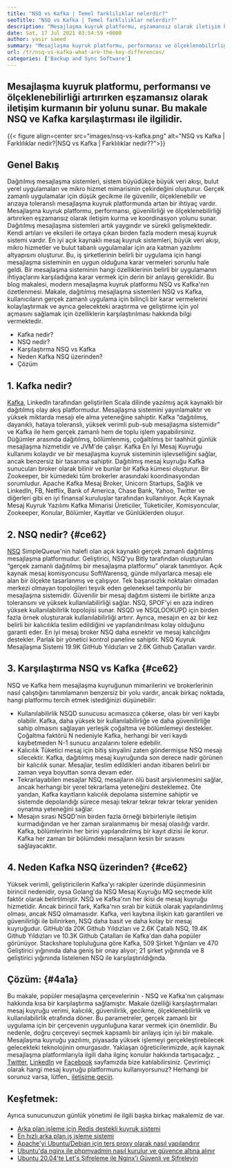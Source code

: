 ```yaml
---
title: "NSQ vs Kafka | Temel farklılıklar nelerdir?" 
seoTitle: "NSQ vs Kafka | Temel farklılıklar nelerdir?" 
description: "Mesajlaşma kuyruk platformu, eşzamansız olarak iletişim kurmanın bir yolunu sunar. Bu makale NSQ ve Kafka Dağıtılmış Mesaj Kuyruk Sistemi Farklılıkları ile ilgilidir." 
date: Sat, 17 Jul 2021 03:54:59 +0000
author: yasir saeed
summary: "Mesajlaşma kuyruk platformu, performansı ve ölçeklenebilirliği artırırken eşzamansız olarak iletişim kurmanın bir yolunu sunar. Bu makale NSQ ve Kafka karşılaştırması ile ilgilidir." 
url: /tr/nsq-vs-kafka-what-are-the-key-differences/
categories: ['Backup and Sync Software']
---
```


## Mesajlaşma kuyruk platformu, performansı ve ölçeklenebilirliği artırırken eşzamansız olarak iletişim kurmanın bir yolunu sunar. Bu makale NSQ ve Kafka karşılaştırması ile ilgilidir.

{{< figure align=center src="images/nsq-vs-kafka.png" alt="NSQ vs Kafka | Farklılıklar nedir?|NSQ vs Kafka | Farklılıklar nedir??">}}


##  **Genel Bakış**  
Dağıtılmış mesajlaşma sistemleri, sistem büyüdükçe büyük veri akışı, bulut yerel uygulamaları ve mikro hizmet mimarisinin çekirdeğini oluşturur. Gerçek zamanlı uygulamalar için düşük gecikme ile güvenilir, ölçeklenebilir ve arızaya toleranslı mesajlaşma kuyruk platformunda artan bir ihtiyaç vardır. Mesajlaşma kuyruk platformu, performansı, güvenilirliği ve ölçeklenebilirliği artırırken eşzamansız olarak iletişim kurma ve koordinasyon yolunu sunar.
Dağıtılmış mesajlaşma sistemleri artık yaygındır ve sürekli gelişmektedir. Kendi artıları ve eksileri ile ortaya çıkan birden fazla modern mesaj kuyruk sistemi vardır. En iyi açık kaynaklı mesaj kuyruk sistemleri, büyük veri akışı, mikro hizmetler ve bulut tabanlı uygulamalar için ara katman yazılımı altyapısını oluşturur. Bu, iş şirketlerinin belirli bir uygulama için hangi mesajlaşma sisteminin en uygun olduğuna karar vermeleri sorunlu hale geldi. Bir mesajlaşma sisteminin hangi özelliklerinin belirli bir uygulamanın ihtiyaçlarını karşıladığına karar vermek için derin bir anlayış gereklidir.
Bu blog makalesi, modern mesajlaşma kuyruk platformu NSQ vs Kafka'nın özetlenmesi. Makale, dağıtılmış mesajlaşma sistemleri NSQ vs Kafka, kullanıcıların gerçek zamanlı uygulama için bilinçli bir karar vermelerini kolaylaştırmak ve ayrıca gelecekteki araştırma ve geliştirme için yol açmasını sağlamak için özelliklerin karşılaştırılması hakkında bilgi vermektedir.
  * Kafka nedir?
  * NSQ nedir?
  * Karşılaştırma NSQ vs Kafka
  * Neden Kafka NSQ üzerinden?
  * Çözüm

## 1. Kafka nedir?
[Kafka][1], LinkedIn tarafından geliştirilen Scala dilinde yazılmış açık kaynaklı bir dağıtılmış olay akış platformudur. Mesajlaşma sistemini yayınlamaktır ve yüksek miktarda mesajı ele alma yeteneğine sahiptir. Kafka “dağıtılmış, dayanıklı, hataya toleranslı, yüksek verimli pub-sub mesajlaşma sistemidir” ve Kafka ile hem gerçek zamanlı hem de toplu işlem yapabilirsiniz. Düğümler arasında dağıtılmış, bölümlenmiş, çoğaltılmış bir taahhüt günlük mesajlaşma hizmetidir ve JVM'de çalışır. Kafka En İyi Mesaj Kuyruğu kullanımı kolaydır ve bir mesajlaşma kuyruk sisteminin işlevselliğini sağlar, ancak benzersiz bir tasarıma sahiptir.
Dağıtılmış mesaj kuyruğu Kafka sunucuları broker olarak bilinir ve bunlar bir Kafka kümesi oluşturur. Bir Zookeeper, bir kümedeki tüm brokerler arasındaki koordinasyondan sorumludur. Apache Kafka Mesaj Broker, Unicorn Startups, Sağlık ve LinkedIn, FB, Netflix, Bank of America, Chase Bank, Yahoo, Twitter ve diğerleri gibi en iyi finansal kuruluşlar tarafından kullanılıyor. Açık Kaynak Mesaj Kuyruk Yazılımı Kafka Mimarisi Üreticiler, Tüketiciler, Komisyoncular, Zookeeper, Konular, Bölümler, Kayıtlar ve Günlüklerden oluşur.

## 2. NSQ nedir? {#ce62}

[NSQ][2] SimpleQueue'nin halefi olan açık kaynaklı gerçek zamanlı dağıtılmış mesajlaşma platformudur. Geliştirici, NSQ'yu Bitly tarafından oluşturulan “gerçek zamanlı dağıtılmış bir mesajlaşma platformu” olarak tanımlıyor. Açık kaynak mesaj komisyoncusu SoftWarensq, günde milyarlarca mesajı ele alan bir ölçekte tasarlanmış ve çalışıyor. Tek başarısızlık noktaları olmadan merkezi olmayan topolojileri teşvik eden geleneksel tamponlu bir mesajlaşma sistemidir. Güvenilir bir mesaj dağıtım sistemi ile birlikte arıza toleransını ve yüksek kullanılabilirliği sağlar.
NSQ, SPOF'yi en aza indiren yüksek kullanılabilirlik topolojisi sunar. NSQD ve NSQLOOKUPD için birden fazla örnek oluşturarak kullanılabilirliği artırır. Ayrıca, mesajın en az bir kez belirli bir kalıcılıkla teslim edildiğini ve yapılandırılması kolay olduğunu garanti eder. En iyi mesaj broker NSQ daha esnektir ve mesaj kalıcılığını destekler. Parlak bir yönetici kontrol paneline sahiptir. NSQ Kuyruk Mesajlaşma Sistemi 19.9K GitHub Yıldızları ve 2.6K Github Çatalları vardır.

## 3. Karşılaştırma NSQ vs Kafka {#ce62}

NSQ ve Kafka hem mesajlaşma kuyruğunun mimarilerini ve brokerlerinin nasıl çalıştığını tanımlamanın benzersiz bir yolu vardır, ancak birkaç noktada, hangi platformu tercih etmek istediğinizi düşünebilir:
  * Kullanılabilirlik
NSQD sunucusu acımasızca çökerse, olası bir veri kaybı olabilir. Kafka, daha yüksek bir kullanılabilirliğe ve daha güvenilirliğe sahip olmasını sağlayan yerleşik çoğaltma ve bölümlemeyi destekler. Çoğaltma faktörü N nedeniyle Kafka, herhangi bir veri kaydı kaybetmeden N-1 sunucu arızalarını tolere edebilir.
  * Kalıcılık
Tüketici mesaj için bitiş sinyalini zaten göndermişse NSQ mesajı silecektir.
Kafka, dağıtılmış mesaj kuyruğunda son derece nadir görünen bir kalıcılık sunar. Mesajlar, teslim edildikleri andan itibaren belirli bir zaman veya boyuttan sonra devam eder.
  * Tekrarlayabilen mesajlar
NSQ, mesajların ölü basit arşivlenmesini sağlar, ancak herhangi bir yerel tekrarlama yeteneğini desteklemez.
Öte yandan, Kafka kayıtların kalıcılık depolama sistemine sahiptir ve sistemde depolandığı sürece mesajı tekrar tekrar tekrar tekrar yeniden oynatma yeteneğini sağlar.
  * Mesajın sırası
NSQD'nin birden fazla örneği birbirleriyle iletişim kurmadığından ve her zaman sıralanmamış bir mesaj olasılığı vardır. Kafka, bölümlerinin her birini yapılandırılmış bir kayıt dizisi ile korur. Kafka her zaman bir bölümdeki mesajların kesin bir sırasını sağlayacaktır.

## 4. Neden Kafka NSQ üzerinden? {#ce62}

Yüksek verimli, geliştiricilerin Kafka'yı rakipler üzerinde düşünmesinin birincil nedenidir, oysa Golang'da NSQ Mesaj Kuyruğu MQ seçmede kilit faktör olarak belirtilmiştir. NSQ ve Kafka'nın her ikisi de mesaj kuyruğu hizmetidir. Ancak birincil fark, Kafka'nın sıralı bir kütük olarak yapılandırılmış olması, ancak NSQ olmamasıdır. Kafka, veri kaybına ilişkin katı garantileri ve güvenilirliği ile bilinirken, NSQ daha basit ve daha kolay bir mesaj kuyruğudur.
GitHub'da 20K Github Yıldızları ve 2.6K Çatallı NSQ, 19.4K Github Yıldızları ve 10.3K Github Çatalları ile Kafka'dan daha popüler görünüyor. Stackshare topluluğuna göre Kafka, 509 Şirket Yığınları ve 470 Geliştirici yığınında daha geniş bir onay alıyor; 21 şirket yığınında ve 8 geliştirici yığınında listelenen NSQ ile karşılaştırıldığında.

## Çözüm: {#4a1a}

Bu makale, popüler mesajlaşma çerçevelerinin - NSQ ve Kafka'nın çalışması hakkında kısa bir karşılaştırma sağlamıştır. Makale özelliği karşılaştırmaları mesaj kuyruğu verimi, kalıcılık, güvenilirlik, gecikme, ölçeklenebilirlik ve kullanılabilirlik etrafında döner. Bu parametreler, gerçek zamanlı bir uygulama için bir çerçevenin uygunluğuna karar vermek için önemlidir. Bu nedenle, doğru çerçeveyi seçmek kapsamlı bir anlayış için iyi bir makale. Mesajlaşma kuyruğu yazılımı, piyasada yüksek işlemeyi gerçekleştirebilecek gelecekteki teknolojinin omurgasıdır. Yaklaşan öğreticilerimizde, açık kaynak mesajlaşma platformlarıyla ilgili daha ilginç konular hakkında tartışacağız.
_ [Twitter][3], [LinkedIn][4] ve [Facebook][5] sayfamızda bize katılabilirsiniz. Çevrimiçi olarak hangi mesaj kuyruğu platformunu kullanıyorsunuz? Herhangi bir sorunuz varsa, lütfen_ [iletişime geçin][6].

## Keşfetmek:
Ayrıca sunucunuzun günlük yönetimi ile ilgili başka birkaç makalemiz de var.
  * [Arka plan işleme için Redis destekli kuyruk sistemi][7]
  * [En hızlı arka plan iş işleme sistemi][8]
  * [Apache'yi Ubuntu/Debian için ters proxy olarak nasıl yapılandırır][9]
  * [Ubuntu'da nginx ile phpmyadmin nasıl kurulur ve güvence altına alınır][10]
  * [Ubuntu 20.04'te Let's Şifreleme ile Nginx'i Güvenli ve Şifreleyin][11]



 [1]: https://kafka.apache.org/
 [2]: https://nsq.io/
 [3]: https://twitter.com/containerize_co
 [4]: https://www.linkedin.com/company/containerize/
 [5]: http://facebook.com/containerize
 [6]: mailto:yasir.saeed@aspose.com
 [7]: https://products.containerize.com/message-queue-software/resque/
 [8]: https://products.containerize.com/message-queue-software/sidekiq/
 [9]: https://blog.containerize.com/web-server-solution-stack/how-to-configure-apache-as-a-reverse-proxy-for-ubuntudebian/
 [10]: https://blog.containerize.com/web-server-solution-stack/how-to-install-and-secure-phpmyadmin-with-nginx-on-ubuntu/
 [11]: https://blog.containerize.com/web-server-solution-stack/how-to-secure-nginx-with-letsencrypt-on-ubuntu-20-04/

